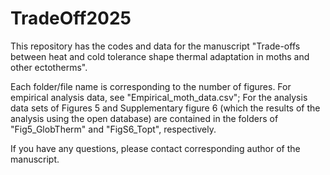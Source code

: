 # TradeOff2025

This repository has the codes and data for the manuscript "Trade-offs between heat and cold tolerance shape thermal adaptation in moths and other ectotherms".

Each folder/file name is corresponding to the number of figures.
For empirical analysis data, see "Empirical_moth_data.csv"; For the analysis data sets of Figures 5 and Supplementary figure 6 (which the results of the analysis using the open database) are contained in the folders of "Fig5_GlobTherm" and "FigS6_Topt", respectively. 

If you have any questions, please contact corresponding author of the manuscript.
